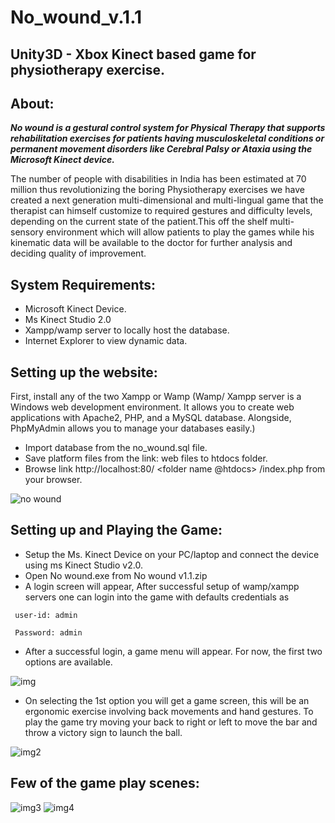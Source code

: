 # No_wound_v.1.1

## Unity3D - Xbox Kinect based game for physiotherapy exercise.

About:
---
***No wound is a gestural control system for Physical Therapy that supports rehabilitation exercises for patients having musculoskeletal conditions or permanent movement disorders like Cerebral Palsy or Ataxia using the Microsoft Kinect device.***

The number of people with disabilities in India has been estimated at 70 million thus revolutionizing the boring Physiotherapy exercises we have created a next generation multi-dimensional and multi-lingual game that the therapist can himself customize to required gestures and difficulty levels, depending on the current state of the patient.This off the shelf multi-sensory environment which will allow patients to play the games while his kinematic data will be available to the doctor for further analysis and deciding quality of improvement.

## System Requirements:

*	Microsoft Kinect Device.
*	Ms Kinect Studio 2.0
*	Xampp/wamp server to locally host the database.
*	Internet Explorer to view dynamic data.

## Setting up the website:

First, install any of the two Xampp or Wamp (Wamp/ Xampp server is a Windows web development environment. It allows you to create web applications with Apache2, PHP, and a MySQL database. Alongside, PhpMyAdmin allows you to manage your databases easily.)

*	Import database from the no_wound.sql file.
*	Save platform files from the link: web files to htdocs folder.
*	Browse link http://localhost:80/ <folder name @htdocs> /index.php from your browser.

![no wound](https://user-images.githubusercontent.com/11767495/44868484-8b848080-aca8-11e8-9f01-3777e35c0276.png)

## Setting up and Playing the Game:

*	Setup the Ms. Kinect Device on your PC/laptop and connect the device using ms Kinect Studio v2.0. 
*	Open No wound.exe from No wound v1.1.zip
*	A login screen will appear, After successful setup of wamp/xampp servers one can login into the game with defaults credentials as
```
 user-id: admin
 
 Password: admin
 ```
* After a successful login, a game menu will appear. For now, the first two options are available.

![img](https://user-images.githubusercontent.com/11767495/44868875-be7b4400-aca9-11e8-8eaf-a4ed01ee1960.png)

*	On selecting the 1st option you will get a game screen, this will be an ergonomic exercise involving back movements and hand gestures. To play the game try moving your back to right or left to move the bar and throw a victory sign to launch the ball.

![img2](https://user-images.githubusercontent.com/11767495/44868907-d357d780-aca9-11e8-8e94-81f068eccbf1.png)

##	Few of the game play scenes:

![img3](https://user-images.githubusercontent.com/11767495/44868905-d2bf4100-aca9-11e8-973d-2995239ae006.png)
![img4](https://user-images.githubusercontent.com/11767495/44868906-d357d780-aca9-11e8-8590-c53dae6b4c93.png)








